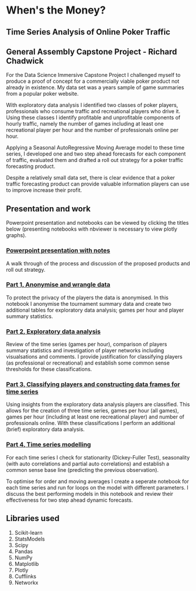 
# When's the Money?  
## Time Series Analysis of Online Poker Traffic
## General Assembly Capstone Project - Richard Chadwick




For the Data Science Immersive  Capstone Project I challenged myself to produce a proof of concept for a commercially viable poker product not already in existence. My data set was a years sample of game summaries from a popular poker website. 

With exploratory data analysis I identified two classes of poker players, professionals who consume traffic and recreational players who drive it. Using these classes I identify profitable and unprofitable components of hourly traffic, namely the number of games including at least one recreational player per hour and the number of professionals online per hour. 

Applying a Seasonal AutoRegressive Moving Average model to these time series, I developed one and two step ahead forecasts for each component of traffic, evaluated them and drafted a roll out strategy for a poker traffic forecasting product.

Despite a relatively small data set, there is clear evidence that a poker traffic forecasting product can provide valuable information players can use to improve increase their profit. 

## Presentation and work
Powerpoint presentation and notebooks can be viewed by clicking the titles below (presenting notebooks with nbviewer is necessary to view plotly graphs).

### [Powerpoint presentation with notes](https://docs.google.com/presentation/d/1itoDwOIfXFC4ZXFLbjpyEphQ91OKC59xC89_1S6z6rQ/edit?usp=sharing)

A walk through of the process and discussion of the proposed products and roll out strategy.


### [Part 1, Anonymise and wrangle data](https://nbviewer.jupyter.org/github/richchad/DSI-Capstone/blob/master/Part%201%2C%20Anonymise%20and%20wrangle%20data.ipynb)

To protect the privacy of the players the data is anonymised. In this notebook I anonymise the tournament summary data and create two additional tables for exploratory data analysis; games per hour and player summary statistics.

### [Part 2, Exploratory data analysis](https://nbviewer.jupyter.org/github/richchad/DSI-Capstone/blob/master/Part%202%2C%20EDA.ipynb)

Review of the time series (games per hour), comparison of players summary statistics and investigation of player networks including visualsations and comments. I provide justification for classifying players (as professional or recreational) and establish some common sense thresholds for these classifications.

### [Part 3, Classifying players and constructing data frames for time series](https://nbviewer.jupyter.org/github/richchad/DSI-Capstone/blob/master/Part%203%2C%20Classifying%20players%20and%20constructing%20data%20frames%20for%20time%20series.ipynb)

Using insights from the exploratory data analysis players are classified. This allows for the creation of three time series, games per hour (all games), games per hour (including at least one recreational player) and number of professionals online. With these classifications I perform an additional (brief) exploratory data analysis. 


### [Part 4, Time series modelling](https://nbviewer.jupyter.org/github/richchad/DSI-Capstone/blob/master/Part%204%2C%20Time%20series%20modelling.ipynb)

For each time series I check for stationarity (Dickey-Fuller Test), seasonality (with auto correlations and partial auto correlations) and establish a common sense base line (predicting the previous observation).

To optimise for order and moving averages I create a seperate notebook for each time series and run for loops on the model with different parameters. I discuss the best performing models in this notebook and review their effectiveness for two step ahead dynamic forecasts.

## Libraries used
1. Scikit-learn
2. StatsModels
3. Scipy
1. Pandas
2. NumPy
3. Matplotlib
4. Plotly
5. Cufflinks
6. Networkx

